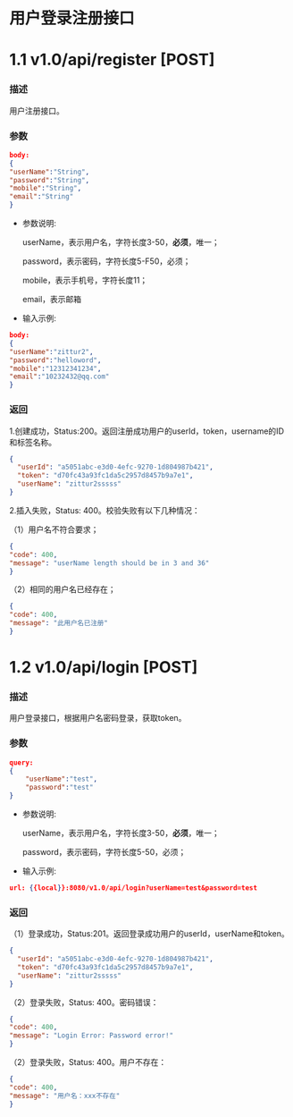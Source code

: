 # 用户登录注册接口

# 1.1 v1.0/api/register [POST]

### 描述

用户注册接口。

### 参数

```json
body:
{
"userName":"String",
"password":"String",
"mobile":"String",
"email":"String"
}
```

- 参数说明:

  userName，表示用户名，字符长度3-50，**必须**，唯一；

  password，表示密码，字符长度5-F50，必须；

  mobile，表示手机号，字符长度11；

  email，表示邮箱

- 输入示例:


```json
body:
{
"userName":"zittur2",
"password":"helloword",
"mobile":"12312341234",
"email":"10232432@qq.com"
}
```

  ### 返回

1.创建成功，Status:200。返回注册成功用户的userId，token，username的ID和标签名称。

  ```json
{
    "userId": "a5051abc-e3d0-4efc-9270-1d804987b421",
    "token": "d70fc43a93fc1da5c2957d8457b9a7e1",
    "userName": "zittur2sssss"
}
  ```

2.插入失败，Status: 400。校验失败有以下几种情况：

（1）用户名不符合要求；

  ```json
{
  "code": 400,
  "message": "userName length should be in 3 and 36"
}
  ```

（2）相同的用户名已经存在；

  ```json
{
  "code": 400,
  "message": "此用户名已注册"
}
  ```

# 1.2 v1.0/api/login [POST]

### 描述

用户登录接口，根据用户名密码登录，获取token。

### 参数

```json
query:
{
    "userName":"test",
    "password":"test"
}
```

- 参数说明:

  userName，表示用户名，字符长度3-50，**必须**，唯一；

  password，表示密码，字符长度5-50，必须；

- 输入示例:


```json
url: {{local}}:8080/v1.0/api/login?userName=test&password=test
```

  ### 返回

（1）登录成功，Status:201。返回登录成功用户的userId，userName和token。

  ```json
{
    "userId": "a5051abc-e3d0-4efc-9270-1d804987b421",
    "token": "d70fc43a93fc1da5c2957d8457b9a7e1",
    "userName": "zittur2sssss"
}
  ```

（2）登录失败，Status: 400。密码错误：

  ```json
{
  "code": 400,
  "message": "Login Error: Password error!"
}
  ```

（2）登录失败，Status: 400。用户不存在：

  ```json
{
  "code": 400,
  "message": "用户名：xxx不存在"
}
  ```
